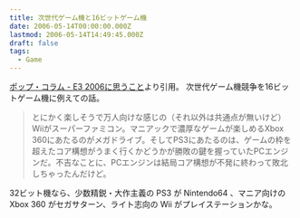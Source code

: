```yaml
---
title: 次世代ゲーム機と16ビットゲーム機
date: 2006-05-14T00:00:00.000Z
lastmod: 2006-05-14T14:49:45.000Z
draft: false
tags:
  - Game
---
```


[ポップ・コラム - E3 2006に思うこと](http://pop-site.com/column/col046701.htm)より引用。 次世代ゲーム機競争を16ビットゲーム機に例えての話。

> とにかく楽しそうで万人向けな感じの（それ以外は共通点が無いけど）Wiiがスーパーファミコン。マニアックで濃厚なゲームが楽しめるXbox 360にあたるのがメガドライブ。そしてPS3にあたるのは、ゲームの枠を超えたコア構想がうまく行くかどうかが勝敗の鍵を握っていたPCエンジンだ。不吉なことに、PCエンジンは結局コア構想が不発に終わって敗北しちゃったんだけど。

32ビット機なら、少数精鋭・大作主義の PS3 が Nintendo64 、マニア向けの Xbox 360 がセガサターン、ライト志向の Wii がプレイステーションかな。

